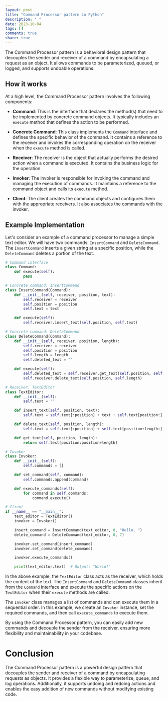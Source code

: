 ```yaml
---
layout: post
title: "Command Processor pattern in Python"
description: " "
date: 2023-10-04
tags: []
comments: true
share: true
---
```


The Command Processor pattern is a behavioral design pattern that decouples the sender and receiver of a command by encapsulating a request as an object. It allows commands to be parameterized, queued, or logged, and supports undoable operations.

## How it works

At a high level, the Command Processor pattern involves the following components:

- **Command**: This is the interface that declares the method(s) that need to be implemented by concrete command objects. It typically includes an `execute` method that defines the action to be performed.

- **Concrete Command**: This class implements the `Command` interface and defines the specific behavior of the command. It contains a reference to the receiver and invokes the corresponding operation on the receiver when the `execute` method is called.

- **Receiver**: The receiver is the object that actually performs the desired action when a command is executed. It contains the business logic for the operation.

- **Invoker**: The invoker is responsible for invoking the command and managing the execution of commands. It maintains a reference to the command object and calls its `execute` method.

- **Client**: The client creates the command objects and configures them with the appropriate receivers. It also associates the commands with the invoker.

## Example Implementation

Let's consider an example of a command processor to manage a simple text editor. We will have two commands: `InsertCommand` and `DeleteCommand`. The `InsertCommand` inserts a given string at a specific position, while the `DeleteCommand` deletes a portion of the text.

```python
# Command interface
class Command:
    def execute(self):
        pass

# Concrete command: InsertCommand
class InsertCommand(Command):
    def __init__(self, receiver, position, text):
        self.receiver = receiver
        self.position = position
        self.text = text

    def execute(self):
        self.receiver.insert_text(self.position, self.text)

# Concrete command: DeleteCommand
class DeleteCommand(Command):
    def __init__(self, receiver, position, length):
        self.receiver = receiver
        self.position = position
        self.length = length
        self.deleted_text = ""

    def execute(self):
        self.deleted_text = self.receiver.get_text(self.position, self.length)
        self.receiver.delete_text(self.position, self.length)

# Receiver: TextEditor
class TextEditor:
    def __init__(self):
        self.text = ""

    def insert_text(self, position, text):
        self.text = self.text[:position] + text + self.text[position:]

    def delete_text(self, position, length):
        self.text = self.text[:position] + self.text[position+length:]

    def get_text(self, position, length):
        return self.text[position:position+length]

# Invoker
class Invoker:
    def __init__(self):
        self.commands = []

    def set_command(self, command):
        self.commands.append(command)

    def execute_commands(self):
        for command in self.commands:
            command.execute()

# Client
if __name__ == "__main__":
    text_editor = TextEditor()
    invoker = Invoker()

    insert_command = InsertCommand(text_editor, 0, "Hello, ")
    delete_command = DeleteCommand(text_editor, 0, 7)

    invoker.set_command(insert_command)
    invoker.set_command(delete_command)

    invoker.execute_commands()

    print(text_editor.text)  # Output: "World!"
```

In the above example, the `TextEditor` class acts as the receiver, which holds the content of the text. The `InsertCommand` and `DeleteCommand` classes inherit from the `Command` interface and execute the specific actions on the `TextEditor` when their `execute` methods are called.

The `Invoker` class manages a list of commands and can execute them in a sequential order. In this example, we create an `Invoker` instance, set the required commands, and then call `execute_commands` to execute them.

By using the Command Processor pattern, you can easily add new commands and decouple the sender from the receiver, ensuring more flexibility and maintainability in your codebase.

# Conclusion

The Command Processor pattern is a powerful design pattern that decouples the sender and receiver of a command by encapsulating requests as objects. It provides a flexible way to parameterize, queue, and log operations. Additionally, it supports undoing and redoing actions and enables the easy addition of new commands without modifying existing code.